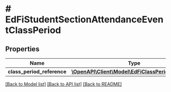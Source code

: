 # # EdFiStudentSectionAttendanceEventClassPeriod

## Properties

Name | Type | Description | Notes
------------ | ------------- | ------------- | -------------
**class_period_reference** | [**\OpenAPI\Client\Model\EdFiClassPeriodReference**](EdFiClassPeriodReference.md) |  |

[[Back to Model list]](../../README.md#models) [[Back to API list]](../../README.md#endpoints) [[Back to README]](../../README.md)
